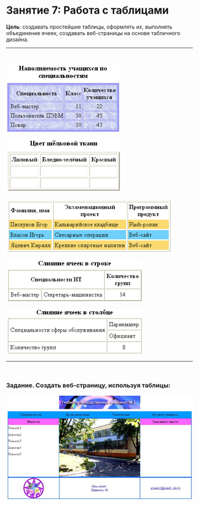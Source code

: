 # Занятие 7: Работа с таблицами

**Цель**: создавать простейшие таблицы, оформлять их, выполнять объединение ячеек, создавать веб-страницы на основе табличного дизайна.<hr><br>


![Простейшие таблицы](1.jpg)
                    
![Вставка изображений](2.png)

![Отображение рамок](3.png)
                         
![Слияние ячеек в строке](4.png)

![Слияние ячеек в столбце](5.png)<hr> 
<br>

### Задание. Создать веб-страницу, используя таблицы: ###
![Задание. Создать веб-страницу, используя таблицы:](6.jpg)
